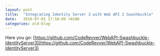 ```yaml
---
layout: post
title:  "Integrating Identity Server 3 with Web API 2 Swashbuckle"
date:   2016-07-01 17:58:09 +0100
categories: old-blog
---
```

Here you go:  [https://github.com/CodeRevver/WebAPI-Swashbuckle-IdentityServer3](https://github.com/CodeRevver/WebAPI-Swashbuckle-IdentityServer3)

